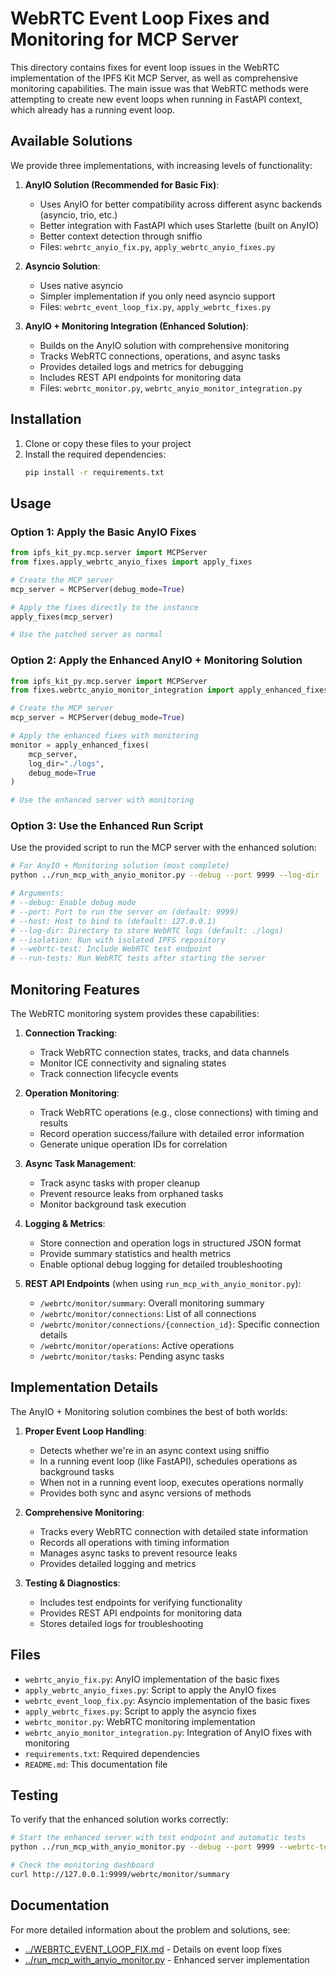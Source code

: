 # WebRTC Event Loop Fixes and Monitoring for MCP Server

This directory contains fixes for event loop issues in the WebRTC implementation of the IPFS Kit MCP Server, as well as comprehensive monitoring capabilities. The main issue was that WebRTC methods were attempting to create new event loops when running in FastAPI context, which already has a running event loop.

## Available Solutions

We provide three implementations, with increasing levels of functionality:

1. **AnyIO Solution (Recommended for Basic Fix)**: 
   - Uses AnyIO for better compatibility across different async backends (asyncio, trio, etc.)
   - Better integration with FastAPI which uses Starlette (built on AnyIO)
   - Better context detection through sniffio
   - Files: `webrtc_anyio_fix.py`, `apply_webrtc_anyio_fixes.py`

2. **Asyncio Solution**: 
   - Uses native asyncio
   - Simpler implementation if you only need asyncio support
   - Files: `webrtc_event_loop_fix.py`, `apply_webrtc_fixes.py`

3. **AnyIO + Monitoring Integration (Enhanced Solution)**: 
   - Builds on the AnyIO solution with comprehensive monitoring 
   - Tracks WebRTC connections, operations, and async tasks
   - Provides detailed logs and metrics for debugging
   - Includes REST API endpoints for monitoring data
   - Files: `webrtc_monitor.py`, `webrtc_anyio_monitor_integration.py`

## Installation

1. Clone or copy these files to your project
2. Install the required dependencies:
   ```bash
   pip install -r requirements.txt
   ```

## Usage

### Option 1: Apply the Basic AnyIO Fixes

```python
from ipfs_kit_py.mcp.server import MCPServer
from fixes.apply_webrtc_anyio_fixes import apply_fixes

# Create the MCP server
mcp_server = MCPServer(debug_mode=True)

# Apply the fixes directly to the instance
apply_fixes(mcp_server)

# Use the patched server as normal
```

### Option 2: Apply the Enhanced AnyIO + Monitoring Solution

```python
from ipfs_kit_py.mcp.server import MCPServer
from fixes.webrtc_anyio_monitor_integration import apply_enhanced_fixes

# Create the MCP server
mcp_server = MCPServer(debug_mode=True)

# Apply the enhanced fixes with monitoring
monitor = apply_enhanced_fixes(
    mcp_server, 
    log_dir="./logs",
    debug_mode=True
)

# Use the enhanced server with monitoring
```

### Option 3: Use the Enhanced Run Script

Use the provided script to run the MCP server with the enhanced solution:

```bash
# For AnyIO + Monitoring solution (most complete)
python ../run_mcp_with_anyio_monitor.py --debug --port 9999 --log-dir ./logs --webrtc-test --run-tests

# Arguments:
# --debug: Enable debug mode
# --port: Port to run the server on (default: 9999)
# --host: Host to bind to (default: 127.0.0.1)
# --log-dir: Directory to store WebRTC logs (default: ./logs)
# --isolation: Run with isolated IPFS repository
# --webrtc-test: Include WebRTC test endpoint
# --run-tests: Run WebRTC tests after starting the server
```

## Monitoring Features

The WebRTC monitoring system provides these capabilities:

1. **Connection Tracking**:
   - Track WebRTC connection states, tracks, and data channels
   - Monitor ICE connectivity and signaling states
   - Track connection lifecycle events

2. **Operation Monitoring**:
   - Track WebRTC operations (e.g., close connections) with timing and results
   - Record operation success/failure with detailed error information
   - Generate unique operation IDs for correlation

3. **Async Task Management**:
   - Track async tasks with proper cleanup
   - Prevent resource leaks from orphaned tasks
   - Monitor background task execution

4. **Logging & Metrics**:
   - Store connection and operation logs in structured JSON format
   - Provide summary statistics and health metrics
   - Enable optional debug logging for detailed troubleshooting

5. **REST API Endpoints** (when using `run_mcp_with_anyio_monitor.py`):
   - `/webrtc/monitor/summary`: Overall monitoring summary
   - `/webrtc/monitor/connections`: List of all connections
   - `/webrtc/monitor/connections/{connection_id}`: Specific connection details
   - `/webrtc/monitor/operations`: Active operations
   - `/webrtc/monitor/tasks`: Pending async tasks

## Implementation Details

The AnyIO + Monitoring solution combines the best of both worlds:

1. **Proper Event Loop Handling**:
   - Detects whether we're in an async context using sniffio
   - In a running event loop (like FastAPI), schedules operations as background tasks
   - When not in a running event loop, executes operations normally
   - Provides both sync and async versions of methods

2. **Comprehensive Monitoring**:
   - Tracks every WebRTC connection with detailed state information
   - Records all operations with timing information
   - Manages async tasks to prevent resource leaks
   - Provides detailed logging and metrics

3. **Testing & Diagnostics**:
   - Includes test endpoints for verifying functionality
   - Provides REST API endpoints for monitoring data
   - Stores detailed logs for troubleshooting

## Files

- `webrtc_anyio_fix.py`: AnyIO implementation of the basic fixes
- `apply_webrtc_anyio_fixes.py`: Script to apply the AnyIO fixes
- `webrtc_event_loop_fix.py`: Asyncio implementation of the basic fixes
- `apply_webrtc_fixes.py`: Script to apply the asyncio fixes
- `webrtc_monitor.py`: WebRTC monitoring implementation
- `webrtc_anyio_monitor_integration.py`: Integration of AnyIO fixes with monitoring
- `requirements.txt`: Required dependencies
- `README.md`: This documentation file

## Testing

To verify that the enhanced solution works correctly:

```bash
# Start the enhanced server with test endpoint and automatic tests
python ../run_mcp_with_anyio_monitor.py --debug --port 9999 --webrtc-test --run-tests

# Check the monitoring dashboard
curl http://127.0.0.1:9999/webrtc/monitor/summary
```

## Documentation

For more detailed information about the problem and solutions, see:

- [../WEBRTC_EVENT_LOOP_FIX.md](../WEBRTC_EVENT_LOOP_FIX.md) - Details on event loop fixes
- [../run_mcp_with_anyio_monitor.py](../run_mcp_with_anyio_monitor.py) - Enhanced server implementation